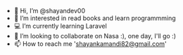 - 👋 Hi, I’m @shayandev00
- 👀 I’m interested in read books and learn programmming
- 💻 I’m currently learning Laravel
- 🚀 I’m looking to collaborate on Nasa :), one day, I'll go :)
- 📫 How to reach me 'shayankamandi82@gmail.com'

<!---
shayandev00/shayandev00 is a ✨ special ✨ repository because its `README.md` (this file) appears on your GitHub profile.
You can click the Preview link to take a look at your changes.
--->
